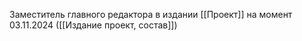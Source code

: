 Заместитель главного редактора в издании [[Проект]] на момент 03.11.2024 ([[Издание проект, состав]])